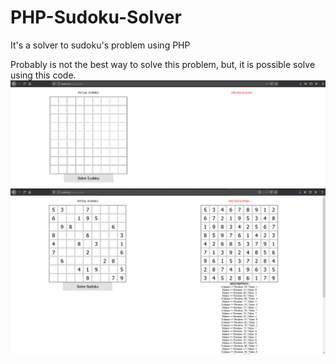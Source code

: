 # PHP-Sudoku-Solver
It's a solver to sudoku's problem using PHP

Probably is not the best way to solve this problem, but, it is possible solve using this code.
![alt text](https://github.com/bselhorst/PHP-Sudoku-Solver/blob/main/sudoku1.png)
![alt text](https://github.com/bselhorst/PHP-Sudoku-Solver/blob/main/sudoku2.png)
